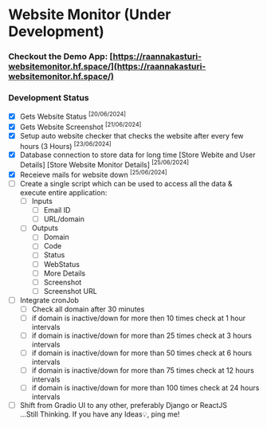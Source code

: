 # Website Monitor (Under Development)

### Checkout the Demo App: [https://raannakasturi-websitemonitor.hf.space/](https://raannakasturi-websitemonitor.hf.space/)

### Development Status

- [x] Gets Website Status <sup>[20/06/2024]</sup>
- [x] Gets Website Screenshot <sup>[21/06/2024]</sup>
- [x] Setup auto website checker that checks the website after every few hours (3 Hours) <sup>[23/06/2024]</sup>
- [x] Database connection to store data for long time [Store Webite and User Details] [Store Website Monitor Details] <sup>[25/06/2024]</sup>
- [x] Receieve mails for website down <sup>[25/06/2024]</sup>
- [ ] Create a single script which can be used to access all the data & execute entire application:
  - [ ] Inputs
    - [ ] Email ID
    - [ ] URL/domain
  - [ ] Outputs
    - [ ] Domain
    - [ ] Code
    - [ ] Status
    - [ ] WebStatus
    - [ ] More Details
    - [ ] Screenshot
    - [ ] Screenshot URL
- [ ] Integrate cronJob
  - [ ] Check all domain after 30 minutes
  - [ ] if domain is inactive/down for more then 10 times check at 1 hour intervals
  - [ ] if domain is inactive/down for more than 25 times check at 3 hours intervals
  - [ ] if domain is inactive/down for more than 50 times check at 6 hours intervals
  - [ ] if domain is inactive/down for more than 75 times check at 12 hours intervals
  - [ ] if domain is inactive/down for more than 100 times check at 24 hours intervals
- [ ] Shift from Gradio UI to any other, preferably Django or ReactJS<br>
      ...Still Thinking. If you have any Ideas💡, ping me!
